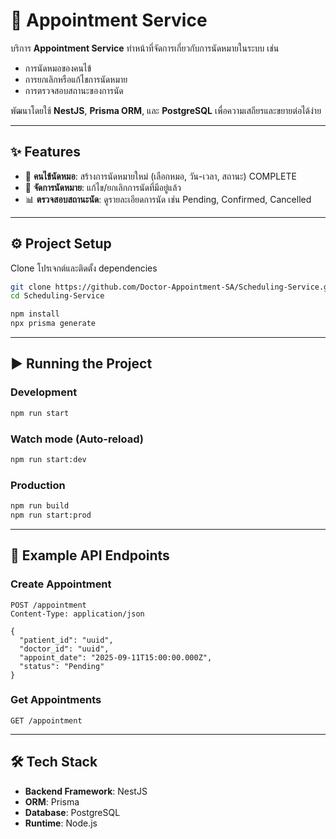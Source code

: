 # 📌 Appointment Service

บริการ **Appointment Service** ทำหน้าที่จัดการเกี่ยวกับการนัดหมายในระบบ เช่น  
- การนัดหมอของคนไข้  
- การยกเลิกหรือแก้ไขการนัดหมาย  
- การตรวจสอบสถานะของการนัด  

พัฒนาโดยใช้ **NestJS**, **Prisma ORM**, และ **PostgreSQL** เพื่อความเสถียรและขยายต่อได้ง่าย  

---

## ✨ Features  

- 📅 **คนไข้นัดหมอ**: สร้างการนัดหมายใหม่ (เลือกหมอ, วัน-เวลา, สถานะ)  COMPLETE
- 🔄 **จัดการนัดหมาย**: แก้ไข/ยกเลิกการนัดที่มีอยู่แล้ว  
- 📊 **ตรวจสอบสถานะนัด**: ดูรายละเอียดการนัด เช่น Pending, Confirmed, Cancelled  

---

## ⚙️ Project Setup  

Clone โปรเจกต์และติดตั้ง dependencies  

```bash
git clone https://github.com/Doctor-Appointment-SA/Scheduling-Service.git
cd Scheduling-Service

npm install
npx prisma generate
```

---

## ▶️ Running the Project  

### Development  
```bash
npm run start
```

### Watch mode (Auto-reload)  
```bash
npm run start:dev
```

### Production  
```bash
npm run build
npm run start:prod
```

---

## 📡 Example API Endpoints  

### Create Appointment  
```http
POST /appointment
Content-Type: application/json

{
  "patient_id": "uuid",
  "doctor_id": "uuid",
  "appoint_date": "2025-09-11T15:00:00.000Z",
  "status": "Pending"
}
```

### Get Appointments  
```http
GET /appointment
```

---

## 🛠️ Tech Stack  

- **Backend Framework**: NestJS  
- **ORM**: Prisma  
- **Database**: PostgreSQL  
- **Runtime**: Node.js  
